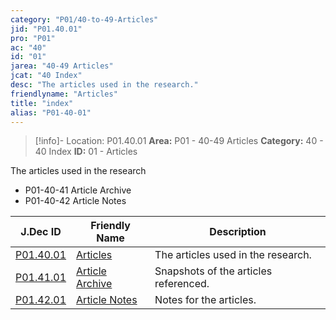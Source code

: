 ```yaml
---
category: "P01/40-to-49-Articles"
jid: "P01.40.01"
pro: "P01"
ac: "40"
id: "01"
jarea: "40-49 Articles"
jcat: "40 Index"
desc: "The articles used in the research."
friendlyname: "Articles"
title: "index"
alias: "P01-40-01"
---
```

>[!info]- Location: P01.40.01
>**Area:** P01 - 40-49 Articles
>**Category:** 40 - 40 Index
>**ID:** 01 - Articles

The articles used in the research

- P01-40-41 Article Archive
- P01-40-42 Article Notes

| J.Dec ID                                                                                | Friendly Name                                                                                 | Description                           |
| --------------------------------------------------------------------------------------- | --------------------------------------------------------------------------------------------- | ------------------------------------- |
| [P01.40.01](index.md)                    | [Articles](index.md)                           | The articles used in the research.    |
| [P01.41.01](./41-Article-Archive/index.md) | [Article Archive](./41-Article-Archive/index.md) | Snapshots of the articles referenced. |
| [P01.42.01](./42-Article-Notes/index.md)   | [Article Notes](./42-Article-Notes/index.md)     | Notes for the articles.               |


